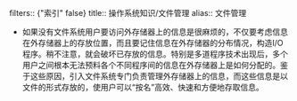 filters:: {"索引" false}
title:: 操作系统知识/文件管理
alias:: 文件管理

- 如果没有文件系统用户要访问外存储器上的信息是很麻烦的，不仅要考虑信息在外存储器上的存放位置，而且要记住信息在外存储器的分布情况，构造I/O程序。稍不注意，就会破坏已存放的信息。特别是多道程序技术出现后，多个用户之间根本无法预料各个不同程序间的信息在外存储器上是如何分配的。鉴于这些原因，引入文件系统专门负责管理外存储器上的信息，而这些信息是以文件的形式存放的，使用户可以“按名”高效、快速和方便地存取信息。